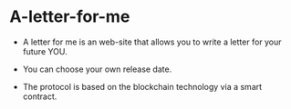 # A-letter-for-me

- A letter for me is an web-site that allows you to write a letter for your future YOU.
- You can choose your own release date.

- The protocol is based on the blockchain technology via a smart contract.
